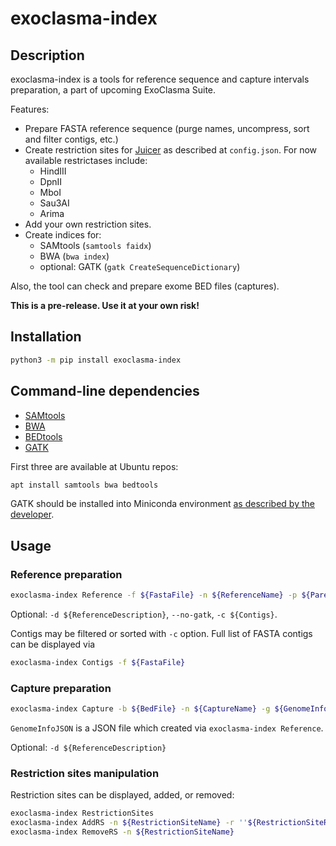 # exoclasma-index

## Description

exoclasma-index is a tools for reference sequence and capture intervals preparation, a part of upcoming ExoClasma Suite.

Features:

- Prepare FASTA reference sequence (purge names, uncompress, sort and filter contigs, etc.)
- Create restriction sites for [Juicer](https://github.com/aidenlab/juicer) as described at `config.json`.
For now available restrictases include:
	- HindIII
	- DpnII
	- MboI
	- Sau3AI
	- Arima
- Add your own restriction sites.
- Create indices for:
	- SAMtools (`samtools faidx`)
	- BWA (`bwa index`)
	- optional: GATK (`gatk CreateSequenceDictionary`)

Also, the tool can check and prepare exome BED files (captures).

**This is a pre-release. Use it at your own risk!**

## Installation

```bash
python3 -m pip install exoclasma-index
```

## Command-line dependencies

- [SAMtools](https://github.com/samtools/samtools)
- [BWA](https://github.com/lh3/bwa)
- [BEDtools](https://github.com/arq5x/bedtools2)
- [GATK](https://github.com/broadinstitute/gatk)

First three are available at Ubuntu repos:

```bash
apt install samtools bwa bedtools
```

GATK should be installed into Miniconda environment [as described by the developer](https://github.com/broadinstitute/gatk#requirements).

## Usage

### Reference preparation

```bash
exoclasma-index Reference -f ${FastaFile} -n ${ReferenceName} -p ${ParentDirectory}
```

Optional:  `-d ${ReferenceDescription}`, `--no-gatk`, `-c ${Contigs}`.

Contigs may be filtered or sorted with `-c` option.
Full list of FASTA contigs can be displayed via

```bash
exoclasma-index Contigs -f ${FastaFile}
```

### Capture preparation

```bash
exoclasma-index Capture -b ${BedFile} -n ${CaptureName} -g ${GenomeInfoJSON}
```

`GenomeInfoJSON` is a JSON file which created via `exoclasma-index Reference`.

Optional:  `-d ${ReferenceDescription}`

### Restriction sites manipulation

Restriction sites can be displayed, added, or removed:

```bash
exoclasma-index RestrictionSites
exoclasma-index AddRS -n ${RestrictionSiteName} -r ''${RestrictionSiteRegExp}''
exoclasma-index RemoveRS -n ${RestrictionSiteName}
```
